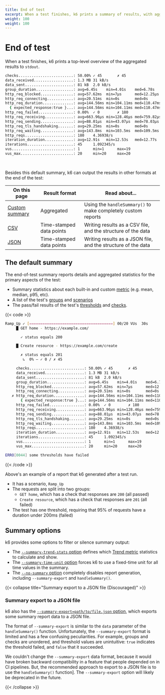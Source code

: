 ```yaml
---
title: End of test
excerpt: When a test finishes, k6 prints a summary of results, with aggregated metrics and meta-data about the test. You can customize this, or configure the test to write granular metrics to a file.
weight: 100
weight: 100
---
```


# End of test

When a test finishes, k6 prints a top-level overview of the aggregated results to `stdout`.

```bash
checks.........................: 50.00% ✓ 45       ✗ 45
data_received..................: 1.3 MB 31 kB/s
data_sent......................: 81 kB  2.0 kB/s
group_duration.................: avg=6.45s    min=4.01s    med=6.78s    max=10.15s   p(90)=9.29s    p(95)=9.32s
http_req_blocked...............: avg=57.62ms  min=7µs      med=12.25µs  max=1.35s    p(90)=209.41ms p(95)=763.61ms
http_req_connecting............: avg=20.51ms  min=0s       med=0s       max=1.1s     p(90)=100.76ms p(95)=173.41ms
http_req_duration..............: avg=144.56ms min=104.11ms med=110.47ms max=1.14s    p(90)=203.54ms p(95)=215.95ms
  { expected_response:true }...: avg=144.56ms min=104.11ms med=110.47ms max=1.14s    p(90)=203.54ms p(95)=215.95ms
http_req_failed................: 0.00%  ✓ 0        ✗ 180
http_req_receiving.............: avg=663.96µs min=128.46µs med=759.82µs max=1.66ms   p(90)=1.3ms    p(95)=1.46ms
http_req_sending...............: avg=88.01µs  min=43.07µs  med=78.03µs  max=318.81µs p(90)=133.15µs p(95)=158.3µs
http_req_tls_handshaking.......: avg=29.25ms  min=0s       med=0s       max=458.71ms p(90)=108.31ms p(95)=222.46ms
http_req_waiting...............: avg=143.8ms  min=103.5ms  med=109.5ms  max=1.14s    p(90)=203.19ms p(95)=215.56ms
http_reqs......................: 180    4.36938/s
iteration_duration.............: avg=12.91s   min=12.53s   med=12.77s   max=14.35s   p(90)=13.36s   p(95)=13.37s
iterations.....................: 45     1.092345/s
vus............................: 1      min=1      max=19
vus_max........................: 20     min=20     max=20
```

<br/>

Besides this default summary, k6 can output the results in other formats at the end of the test:

| On this page                                                                          | Result format            | Read about...                                                 |
| ------------------------------------------------------------------------------------- | ------------------------ | ------------------------------------------------------------- |
| [Custom summary](https://grafana.com/docs/k6/<K6_VERSION>/results-output/end-of-test/custom-summary) | Aggregated               | Using the `handleSummary()` to make completely custom reports |
| [CSV](https://grafana.com/docs/k6/<K6_VERSION>/results-output/real-time/csv)                         | Time-stamped data points | Writing results as a CSV file, and the structure of the data  |
| [JSON](https://grafana.com/docs/k6/<K6_VERSION>/results-output/real-time/json)                       | Time-stamped data points | Writing results as a JSON file, and the structure of the data |

## The default summary

The end-of-test summary reports details and aggregated statistics for the primary aspects of the test:

- Summary statistics about each built-in and custom [metric](https://grafana.com/docs/k6/<K6_VERSION>/using-k6/metrics#built-in-metrics) (e.g. mean, median, p95, etc).
- A list of the test's [groups](https://grafana.com/docs/k6/<K6_VERSION>/using-k6/tags-and-groups#groups) and [scenarios](https://grafana.com/docs/k6/<K6_VERSION>/using-k6/scenarios)
- The pass/fail results of the test's [thresholds](https://grafana.com/docs/k6/<K6_VERSION>/using-k6/thresholds) and [checks](https://grafana.com/docs/k6/<K6_VERSION>/using-k6/checks).

{{< code >}}

```bash
Ramp_Up ✓ [======================================] 00/20 VUs  30s
     █ GET home - https://example.com/

       ✓ status equals 200

     █ Create resource - https://example.com/create

       ✗ status equals 201
        ↳  0% — ✓ 0 / ✗ 45

     checks.........................: 50.00% ✓ 45       ✗ 45
     data_received..................: 1.3 MB 31 kB/s
     data_sent......................: 81 kB  2.0 kB/s
     group_duration.................: avg=6.45s    min=4.01s    med=6.78s    max=10.15s   p(90)=9.29s    p(95)=9.32s
     http_req_blocked...............: avg=57.62ms  min=7µs      med=12.25µs  max=1.35s    p(90)=209.41ms p(95)=763.61ms
     http_req_connecting............: avg=20.51ms  min=0s       med=0s       max=1.1s     p(90)=100.76ms p(95)=173.41ms
   ✗ http_req_duration..............: avg=144.56ms min=104.11ms med=110.47ms max=1.14s    p(90)=203.54ms p(95)=215.95ms
       { expected_response:true }...: avg=144.56ms min=104.11ms med=110.47ms max=1.14s    p(90)=203.54ms p(95)=215.95ms
     http_req_failed................: 0.00%  ✓ 0        ✗ 180
     http_req_receiving.............: avg=663.96µs min=128.46µs med=759.82µs max=1.66ms   p(90)=1.3ms    p(95)=1.46ms
     http_req_sending...............: avg=88.01µs  min=43.07µs  med=78.03µs  max=318.81µs p(90)=133.15µs p(95)=158.3µs
     http_req_tls_handshaking.......: avg=29.25ms  min=0s       med=0s       max=458.71ms p(90)=108.31ms p(95)=222.46ms
     http_req_waiting...............: avg=143.8ms  min=103.5ms  med=109.5ms  max=1.14s    p(90)=203.19ms p(95)=215.56ms
     http_reqs......................: 180    4.36938/s
     iteration_duration.............: avg=12.91s   min=12.53s   med=12.77s   max=14.35s   p(90)=13.36s   p(95)=13.37s
     iterations.....................: 45     1.092345/s
     vus............................: 1      min=1      max=19
     vus_max........................: 20     min=20     max=20

ERRO[0044] some thresholds have failed
```

{{< /code >}}

Above's an example of a report that k6 generated after a test run.

- It has a scenario, `Ramp_Up`
- The requests are split into two groups:
  - `GET home`, which has a check that responses are `200` (all passed)
  - `Create resource`, which has a check that responses are `201` (all failed)
- The test has one threshold, requiring that 95% of requests have a duration under 200ms (failed)

## Summary options

k6 provides some options to filter or silence summary output:

- The [`--summary-trend-stats` option](https://grafana.com/docs/k6/<K6_VERSION>/using-k6/k6-options/reference#summary-trend-stats) defines which [Trend metric](https://grafana.com/docs/k6/<K6_VERSION>/javascript-api/k6-metrics/trend) statistics to calculate and show.
- The [`--summary-time-unit` option](https://grafana.com/docs/k6/<K6_VERSION>/using-k6/k6-options/reference#summary-time-unit) forces k6 to use a fixed-time unit for all time values in the summary.
- The [`--no-summary` option](https://grafana.com/docs/k6/<K6_VERSION>/using-k6/k6-options/reference#no-summary) completely disables report generation, including `--summary-export` and `handleSummary()`.

{{< collapse title="Summary export to a JSON file (Discouraged)" >}}

### Summary export to a JSON file

k6 also has the [`--summary-export=path/to/file.json` option](https://grafana.com/docs/k6/<K6_VERSION>/using-k6/k6-options/reference#summary-export), which exports some summary report data to a JSON file.

The format of `--summary-export` is similar to the `data` parameter of the `handleSummary()` function.
Unfortunately, the `--summary-export` format is limited and has a few confusing peculiarities.
For example, groups and checks are unordered,
and threshold values are unintuitive: `true` indicates the threshold failed, and `false` that it succeeded.

We couldn't change the `--summary-export` data format, because it would have broken backward compatibility in a feature that people depended on in CI pipelines.
But, the recommended approach to export to a JSON file is to use the `handleSummary()` function].
The `--summary-export` option will likely be deprecated in the future.

{{< /collapse >}}
